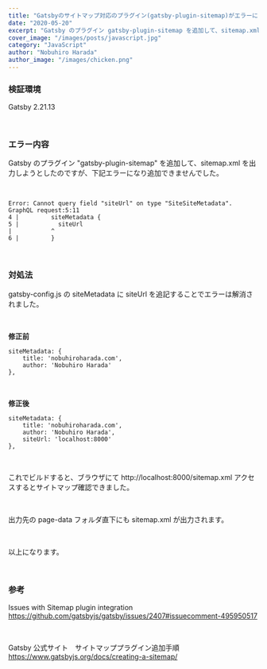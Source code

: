 ```yaml
---
title: "Gatsbyのサイトマップ対応のプラグイン(gatsby-plugin-sitemap)がエラーになった時の対応例"
date: "2020-05-20"
excerpt: "Gatsby のプラグイン gatsby-plugin-sitemap を追加して、sitemap.xml を出力しようとしたのですが、下記エラーになり追加できませんでした。"
cover_image: "/images/posts/javascript.jpg"
category: "JavaScript"
author: "Nobuhiro Harada"
author_image: "/images/chicken.png"
---
```


### 検証環境

Gatsby 2.21.13

<br />

### エラー内容

Gatsby のプラグイン "gatsby-plugin-sitemap" を追加して、sitemap.xml を出力しようとしたのですが、下記エラーになり追加できませんでした。

<br />

    Error: Cannot query field "siteUrl" on type "SiteSiteMetadata".
    GraphQL request:5:11
    4 |         siteMetadata {
    5 |           siteUrl
    |           ^
    6 |         }

<br />

### 対処法

gatsby-config.js の siteMetadata に siteUrl を追記することでエラーは解消されました。

<br />

**修正前**

    siteMetadata: {
        title: 'nobuhiroharada.com',
        author: 'Nobuhiro Harada'
    },

<br />

**修正後**

    siteMetadata: {
        title: 'nobuhiroharada.com',
        author: 'Nobuhiro Harada',
        siteUrl: 'localhost:8000'
    },

<br />

これでビルドすると、ブラウザにて http://localhost:8000/sitemap.xml アクセスするとサイトマップ確認できました。

<br />

出力先の page-data フォルダ直下にも sitemap.xml が出力されます。

<br />

以上になります。

<br />

### 参考

Issues with Sitemap plugin integration
https://github.com/gatsbyjs/gatsby/issues/2407#issuecomment-495950517

<br />

Gatsby 公式サイト　サイトマッププラグイン追加手順
https://www.gatsbyjs.org/docs/creating-a-sitemap/
